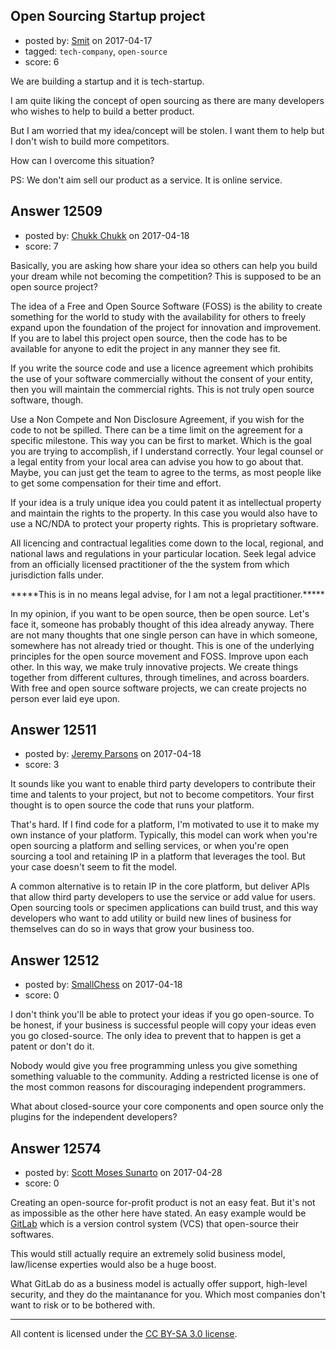 ## Open Sourcing Startup project

- posted by: [Smit](https://stackexchange.com/users/7665731/smit) on 2017-04-17
- tagged: `tech-company`, `open-source`
- score: 6

<p>We are building a startup and it is tech-startup.</p>

<p>I am quite liking the concept of open sourcing as there are many developers who wishes to help to build a better product.</p>

<p>But I am worried that my idea/concept will be stolen. I want them to help but I don't wish to build more competitors. </p>

<p>How can I overcome this situation?</p>

<p>PS: We don't aim sell our product as a service. It is online service.</p>



## Answer 12509

- posted by: [Chukk Chukk](https://stackexchange.com/users/4950206/chukk-chukk) on 2017-04-18
- score: 7

<p>Basically, you are asking how share your idea so others can help you build your dream while not becoming the competition? This is supposed to be an open source project? </p>

<p>The idea of a Free and Open Source Software (FOSS) is the ability to create something for the world to study with the availability for others to freely expand upon the foundation of the project for innovation and improvement. If you are to label this project open source, then the code has to be available for anyone to edit the project in any manner they see fit.</p>

<p>If you write the source code and use a licence agreement which prohibits the use of your software commercially without the consent of your entity, then you will maintain the commercial rights. This is not truly open source software, though. </p>

<p>Use a Non Compete and Non Disclosure Agreement, if you wish for the code to not be spilled. There can be a time limit on the agreement for a specific milestone. This way you can be first to market. Which is the goal you are trying to accomplish, if I understand correctly. Your legal counsel or a legal entity from your local area can advise you how to go about that. Maybe, you can just get the team to agree to the terms, as most people like to get some compensation for their time and effort.</p>

<p>If your idea is a truly unique idea you could patent it as intellectual property and maintain the rights to the property. In this case you would also have to use a NC/NDA to protect your property rights. This is proprietary software. </p>

<p>All licencing and contractual legalities come down to the local, regional, and national laws and regulations in your particular location. Seek legal advice from an officially licensed practitioner of the the system from which jurisdiction falls under.</p>

<p>*****This is in no means legal advise, for I am not a legal practitioner.*****</p>

<p>In my opinion, if you want to be open source, then be open source. Let's face it, someone has probably thought of this idea already anyway. There are not many thoughts that one single person can have in which someone, somewhere has not already tried or thought. This is one of the underlying principles for the open source movement and FOSS. Improve upon each other. In this way, we make truly innovative projects. We create things together from different cultures, through timelines, and across boarders. With free and open source software projects, we can create projects no person ever laid eye upon. </p>



## Answer 12511

- posted by: [Jeremy Parsons](https://stackexchange.com/users/497810/jeremy-parsons) on 2017-04-18
- score: 3

<p>It sounds like you want to enable third party developers to contribute their time and talents to your project, but not to become competitors. Your first thought is to open source the code that runs your platform.</p>

<p>That's hard. If I find code for a platform, I'm motivated to use it to make my own instance of your platform. Typically, this model can work when you're open sourcing a platform and selling services, or when you're open sourcing a tool and retaining IP in a platform that leverages the tool. But your case doesn't seem to fit the model.</p>

<p>A common alternative is to retain IP in the core platform, but deliver APIs that allow third party developers to use the service or add value for users. Open sourcing tools or specimen applications can build trust, and this way developers who want to add utility or build new lines of business for themselves can do so in ways that grow your business too.</p>



## Answer 12512

- posted by: [SmallChess](https://stackexchange.com/users/124226/smallchess) on 2017-04-18
- score: 0

<p>I don't think you'll be able to protect your ideas if you go open-source. To be honest, if your business is successful people will copy your ideas even you go closed-source. The only idea to prevent that to happen is get a patent or don't do it.</p>

<p>Nobody would give you free programming unless you give something something valuable to the community. Adding a restricted license is one of the most common reasons for discouraging independent programmers.</p>

<p>What about closed-source your core components and open source only the plugins for the independent developers?</p>



## Answer 12574

- posted by: [Scott Moses Sunarto](https://stackexchange.com/users/5589688/scott-moses-sunarto) on 2017-04-28
- score: 0

<p>Creating an open-source for-profit product is not an easy feat. But it's not as impossible as the other here have stated. An easy example would be <a href="https://gitlab.com" rel="nofollow noreferrer">GitLab</a> which is a version control system (VCS) that open-source their softwares. </p>

<p>This would still actually require an extremely solid business model, law/license experties would also be a huge boost.</p>

<p>What GitLab do as a business model is actually offer support, high-level security, and they do the maintanance for you. Which most companies don't want to risk or to be bothered with.</p>




---

All content is licensed under the [CC BY-SA 3.0 license](https://creativecommons.org/licenses/by-sa/3.0/).
